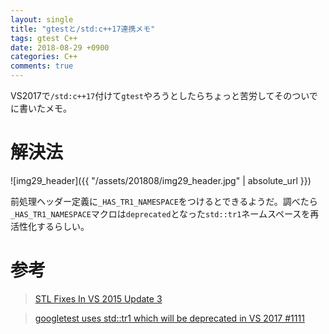 ```yaml
---
layout: single
title: "gtestと/std:c++17連携メモ"
tags: gtest C++
date: 2018-08-29 +0900
categories: C++
comments: true
---
```

<script type="text/javascript"
    src="http://cdn.mathjax.org/mathjax/latest/MathJax.js?config=TeX-AMS-MML_HTMLorMML">
</script>
VS2017で`/std:c++17`付けて`gtest`やろうとしたらちょっと苦労してそのついでに書いたメモ。

# 解決法

![img29_header]({{ "/assets/201808/img29_header.jpg" | absolute_url }})

前処理ヘッダー定義に`_HAS_TR1_NAMESPACE`をつけるとできるようだ。調べたら`_HAS_TR1_NAMESPACE`マクロは`deprecated`となった`std::tr1`ネームスペースを再活性化するらしい。

# 参考

> [STL Fixes In VS 2015 Update 3](https://blogs.msdn.microsoft.com/vcblog/2016/08/12/stl-fixes-in-vs-2015-update-3/)

> [googletest uses std::tr1 which will be deprecated in VS 2017 #1111](https://github.com/google/googletest/issues/1111)
